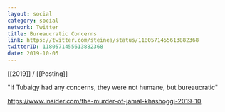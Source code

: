 ```yaml
---
layout: social
category: social
network: Twitter
title: Bureaucratic Concerns
link: https://twitter.com/steinea/status/1180571455613882368
twitterID: 1180571455613882368
date: 2019-10-05
---
```


[[2019]] / [[Posting]]

"If Tubaigy had any concerns, they were not humane, but bureaucratic"

<https://www.insider.com/the-murder-of-jamal-khashoggi-2019-10>
